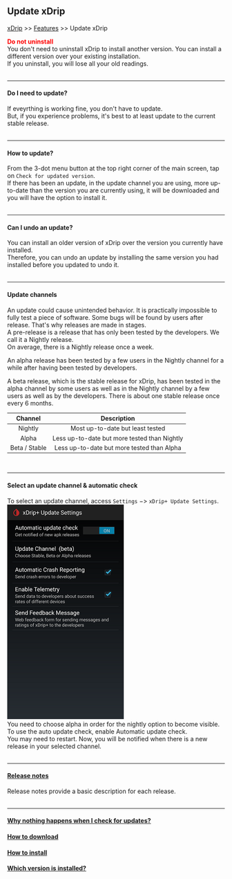 ## Update xDrip  
[xDrip](../README.md) >> [Features](./Features_page.md) >> Update xDrip    
  
**<span style="color:red">Do not uninstall</span>**  
You don't need to uninstall xDrip to install another version.  You can install a different version over your existing installation.  
If you uninstall, you will lose all your old readings.  
<br/>  

---  

#### **Do I need to update?**  
If eveyrthing is working fine, you don't have to update.  
But, if you experience problems, it's best to at least update to the current stable release.  
<br/>  

---  

#### **How to update?**  
From the 3-dot menu button at the top right corner of the main screen, tap on `Check for updated version`.  
If there has been an update, in the update channel you are using, more up-to-date than the version you are currently using, it will be downloaded and you will have the option to install it.    
<br/>  
  
---  

#### **Can I undo an update?**  
You can install an older version of xDrip over the version you currently have installed.  
Therefore, you can undo an update by installing the same version you had installed before you updated to undo it.  
<br/>  

---  
  
#### **Update channels**  
An update could cause unintended behavior.  It is practically impossible to fully test a piece of software.  Some bugs will be found by users after release.  That's why releases are made in stages.  
A pre-release is a release that has only been tested by the developers.  We call it a Nightly release.  
On average, there is a Nightly release once a week.  
  
An alpha release has been tested by a few users in the Nightly channel for a while after having been tested by developers.  
  
A beta release, which is the stable release for xDrip, has been tested in the alpha channel by some users as well as in the Nightly channel by a few users as well as by the developers.  There is about one stable release once every 6 months.  
  
| Channel | Description |  
|:--------------:|:-----------:|  
| Nightly        | Most up-to-date but least tested |  
| Alpha          | Less up-to-date but more tested than Nightly |  
| Beta / Stable  | Less up-to-date but more tested than Alpha |  
  
<br/>  
  
---  
  
#### **Select an update channel & automatic check**  
To select an update channel, access `Settings` &#8722;> `xDrip+ Update Settings`.  
![](./images/auto_update.png)  
You need to choose alpha in order for the nightly option to become visible.  
To use the auto update check, enable Automatic update check.  
You may need to restart.  Now, you will be notified when there is a new release in your selected channel.  
<br/>  
  
---  
  
#### **[Release notes](./ReleaseNotes.md)** 
Release notes provide a basic description for each release.  
<br/>  

---  
  
#### [Why nothing happens when I check for updates?](./NoUpdate.md)  
#### [How to download](./Download-xDrip.md)
#### [How to install](./Install.md)  
#### [Which version is installed?](./xDrip-Version.md)
  
